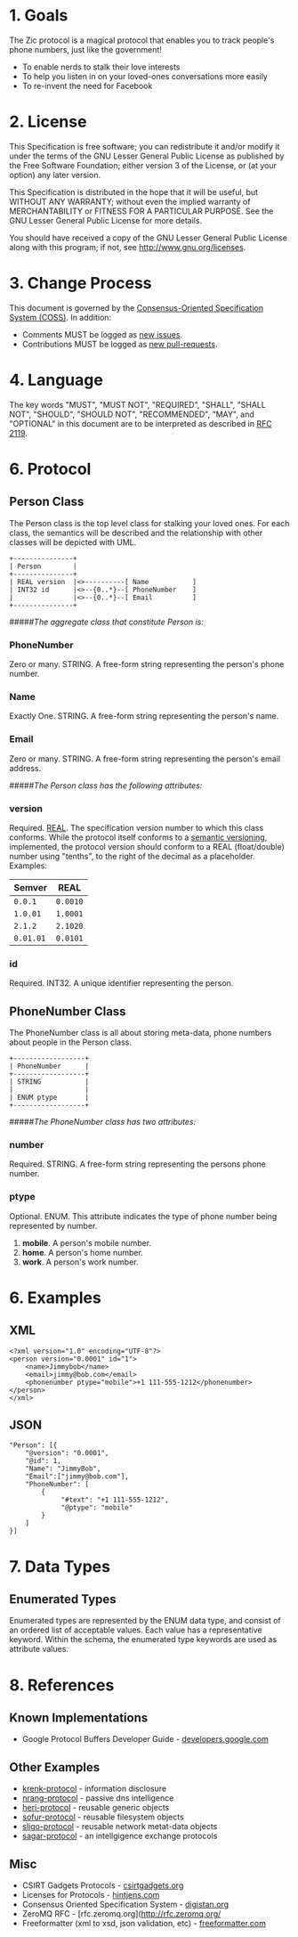 # 1. Goals

The Zic protocol is a magical protocol that enables you to track people's phone numbers, just like the government!

* To enable nerds to stalk their love interests
* To help you listen in on your loved-ones conversations more easily
* To re-invent the need for Facebook

# 2. License

This Specification is free software; you can redistribute it and/or modify it under the terms of the GNU Lesser General Public License as published by the Free Software Foundation; either version 3 of the License, or (at your option) any later version.

This Specification is distributed in the hope that it will be useful, but WITHOUT ANY WARRANTY; without even the implied warranty of MERCHANTABILITY or FITNESS FOR A PARTICULAR PURPOSE. See the GNU Lesser General Public License for more details.

You should have received a copy of the GNU Lesser General Public License along with this program; if not, see <http://www.gnu.org/licenses>.

# 3. Change Process

This document is governed by the [Consensus-Oriented Specification System (COSS)](http://www.digistan.org/spec:1/COSS). In addition:

* Comments MUST be logged as [new issues](https://github.com/blog/411-github-issue-tracker).
* Contributions MUST be logged as [new pull-requests](https://help.github.com/articles/creating-a-pull-request).

# 4. Language

The key words "MUST", "MUST NOT", "REQUIRED", "SHALL", "SHALL NOT", "SHOULD", "SHOULD NOT", "RECOMMENDED", "MAY", and "OPTIONAL" in this document are to be interpreted as described in [RFC 2119](http://www.ietf.org/rfc/rfc2119.txt).

# 6. Protocol
## Person Class
The Person class is the top level class for stalking your loved ones. For each class, the semantics will be described and the relationship with other classes will be depicted with UML. 

```
+---------------+
| Person        |
+---------------+
| REAL version  |<>----------[ Name           ]
| INT32 id      |<>--{0..*}--[ PhoneNumber    ]
|               |<>--{0..*}--[ Email          ]
+---------------+
```

#####*The aggregate class that constitute Person is:*

### PhoneNumber
Zero or many. STRING. A free-form string representing the person's phone number.

### Name
Exactly One. STRING. A free-form string representing the person's name.

### Email
Zero or many. STRING. A free-form string representing the person's email address.

#####*The Person class has the following attributes:*

### version
Required. [REAL](#real-numbers). The specification version number to which this class conforms. While the protocol itself conforms to a [semantic versioning](http://semver.org/), implemented, the protocol version should conform to a REAL (float/double) number using "tenths", to the right of the decimal as a placeholder. Examples:

Semver | REAL
-------|-------
```0.0.1```  | ```0.0010```
```1.0.01``` | ```1.0001```
```2.1.2```  | ```2.1020```
```0.01.01```| ```0.0101```

### id
Required. INT32. A unique identifier representing the person.

## PhoneNumber Class
The PhoneNumber class is all about storing meta-data, phone numbers about people in the Person class.

```
+------------------+
| PhoneNumber      |
+------------------+
| STRING           |
|                  |
| ENUM ptype       |
+------------------+
```

#####*The PhoneNumber class has two attributes:*

### number
Required. STRING. A free-form string representing the persons phone number.

### ptype
Optional. ENUM. This attribute indicates the type of phone number being represented by number.

1. **mobile**. A person's mobile number.
2. **home**. A person's home number.
3. **work**. A person's work number.

# 6. Examples
## XML

```
<?xml version="1.0" encoding="UTF-8"?>
<person version="0.0001" id="1">
    <name>Jimmybob</name>
    <email>jimmy@bob.com</email>
    <phonenumber ptype="mobile">+1 111-555-1212</phonenumber>
</person>
</xml>
```
## JSON

```
"Person": [{
    "@version": "0.0001",
    "@id": 1,
    "Name": "JimmyBob",
    "Email":["jimmy@bob.com"],
    "PhoneNumber": [
        {
             "#text": "+1 111-555-1212",
             "@ptype": "mobile"
        }
    ]
}]
```

# 7. Data Types
## Enumerated Types

Enumerated types are represented by the ENUM data type, and consist of an ordered list of acceptable values.  Each value has a representative keyword.  Within the schema, the enumerated type keywords are used as attribute values.

# 8. References
## Known Implementations
* Google Protocol Buffers Developer Guide - [developers.google.com](https://developers.google.com/protocol-buffers/docs/overview)

## Other Examples
* [krenk-protocol](https://github.com/csirtgadgets/krenk-protocol) - information disclosure
* [nrang-protocol](https://github.com/csirtgadgets/krenk-protocol) - passive dns intelligence
* [heri-protocol](https://github.com/csirtgadgets/krenk-protocol) - reusable generic objects
* [sofur-protocol](https://github.com/csirtgadgets/krenk-protocol) - reusable filesystem objects
* [sligo-protocol](https://github.com/csirtgadgets/krenk-protocol) - reusable network metat-data objects
* [sagar-protocol](https://github.com/csirtgadgets/krenk-protocol) - an intellgigence exchange protocols


## Misc
* CSIRT Gadgets Protocols - [csirtgadgets.org](http://csirtgadgets.org/rfc)
* Licenses for Protocols - [hintjens.com](http://hintjens.com/blog:41)
* Consensus Oriented Specification System - [digistan.org](http://www.digistan.org/)
* ZeroMQ RFC - [rfc.zeromq.org](http://rfc.zeromq.org/
* Freeformatter (xml to xsd, json validation, etc) - [freeformatter.com](http://www.freeformatter.com/)